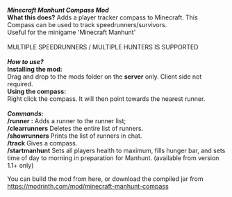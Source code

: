 _**Minecraft Manhunt Compass Mod**_ <br>
**What this does?**
Adds a player tracker compass to Minecraft. This Compass can be used to track speedrunners/survivors. <br>
Useful for the minigame 'Minecraft Manhunt' <br>
<br>
MULTIPLE SPEEDRUNNERS / MULTIPLE HUNTERS IS SUPPORTED <br>
<br>
_**How to use?**_ <br>
**Installing the mod:** <br>
Drag and drop to the mods folder on the **server** only. Client side not required.<br>
**Using the compass:** <br>
Right click the compass. It will then point towards the nearest runner. <br>
<br>
_**Commands:**_ <br>
**/runner <playername>:** Adds a runner to the runner list; <br>
**/clearrunners** Deletes the entire list of runners. <br>
**/showrunners** Prints the list of runners in chat. <br>
**/track** Gives a compass. <br>
**/startmanhunt** Sets all players health to maximum, fills hunger bar, and sets time of day to morning in preparation for Manhunt. (available from version 1.1+ only) <br>

You can build the mod from here, or download the compiled jar from https://modrinth.com/mod/minecraft-manhunt-compass
